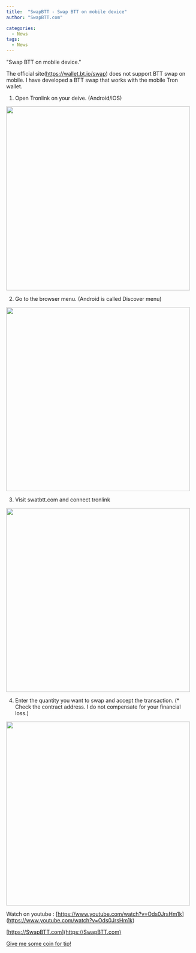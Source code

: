 ```yaml
---
title:  "SwapBTT - Swap BTT on mobile device"
author: "SwapBTT.com"

categories:
  - News
tags:
  - News
---
```


"Swap BTT on mobile device."

The official site(https://wallet.bt.io/swap) does not support BTT swap on mobile.
I have developed a BTT swap that works with the mobile Tron wallet.

1. Open Tronlink on your deive. (Android/iOS)
<img width="490" src="https://user-images.githubusercontent.com/6928193/153536905-d60b14ce-650d-4678-9e5d-8c9dbf96e3a5.PNG">

2. Go to the browser menu. (Android is called Discover menu)
<img width="490" src="https://user-images.githubusercontent.com/6928193/153536918-ea607476-d5cd-4800-9137-8f4efc707031.PNG">

3. Visit swatbtt.com and connect tronlink
<img width="490" src="https://user-images.githubusercontent.com/6928193/153536938-be0a4066-3e90-48af-aeaf-2fb9ba429c1d.PNG">

4. Enter the quantity you want to swap and accept the transaction.
(* Check the contract address. I do not compensate for your financial loss.)
<img width="490" src="https://user-images.githubusercontent.com/6928193/153536997-16cdffdf-aeee-4818-b538-cb4621df1feb.PNG">

Watch on youtube :
[https://www.youtube.com/watch?v=Ods0JrsHm1k] (https://www.youtube.com/watch?v=Ods0JrsHm1k)

[https://SwapBTT.com](https://SwapBTT.com)

[Give me some coin for tip!](https://tronscan.org/#/address/TMRoHTe9hin4jE6X9ybn4vfufuUYmyVYh6)
